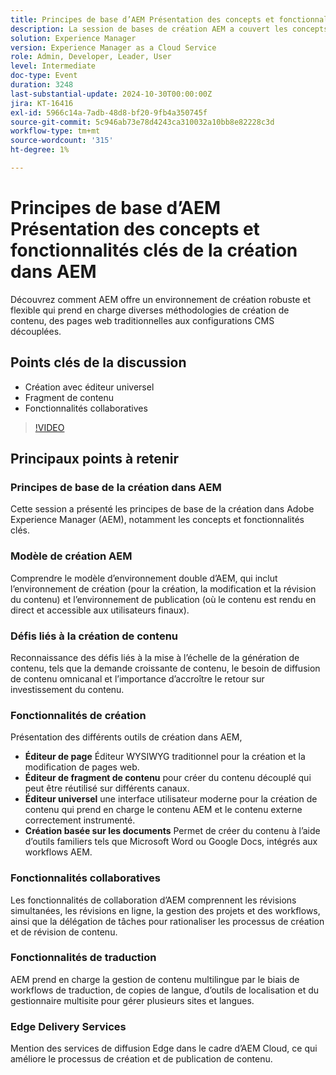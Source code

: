 ```yaml
---
title: Principes de base d’AEM Présentation des concepts et fonctionnalités clés de la création dans AEM
description: La session de bases de création AEM a couvert les concepts clés, le modèle d’environnement double, les défis liés à la création de contenu, les outils de création, les fonctionnalités de collaboration et de traduction et les services de diffusion Edge.
solution: Experience Manager
version: Experience Manager as a Cloud Service
role: Admin, Developer, Leader, User
level: Intermediate
doc-type: Event
duration: 3248
last-substantial-update: 2024-10-30T00:00:00Z
jira: KT-16416
exl-id: 5966c14a-7adb-48d8-bf20-9fb4a350745f
source-git-commit: 5c946ab73e78d4243ca310032a10bb8e82228c3d
workflow-type: tm+mt
source-wordcount: '315'
ht-degree: 1%

---
```


# Principes de base d’AEM Présentation des concepts et fonctionnalités clés de la création dans AEM

Découvrez comment AEM offre un environnement de création robuste et flexible qui prend en charge diverses méthodologies de création de contenu, des pages web traditionnelles aux configurations CMS découplées.

## Points clés de la discussion

* Création avec éditeur universel
* Fragment de contenu
* Fonctionnalités collaboratives

>[!VIDEO](https://video.tv.adobe.com/v/3435747/?learn=on)

## Principaux points à retenir

### Principes de base de la création dans AEM

Cette session a présenté les principes de base de la création dans Adobe Experience Manager (AEM), notamment les concepts et fonctionnalités clés.

### Modèle de création AEM

Comprendre le modèle d’environnement double d’AEM, qui inclut l’environnement de création (pour la création, la modification et la révision du contenu) et l’environnement de publication (où le contenu est rendu en direct et accessible aux utilisateurs finaux).

### Défis liés à la création de contenu

Reconnaissance des défis liés à la mise à l’échelle de la génération de contenu, tels que la demande croissante de contenu, le besoin de diffusion de contenu omnicanal et l’importance d’accroître le retour sur investissement du contenu. &#x200B;

### Fonctionnalités de création

Présentation des différents outils de création dans AEM,

* **Éditeur de page** Éditeur WYSIWYG traditionnel pour la création et la modification de pages web. &#x200B;
* **Éditeur de fragment de contenu** pour créer du contenu découplé qui peut être réutilisé sur différents canaux. &#x200B;
* **Éditeur universel** une interface utilisateur moderne pour la création de contenu qui prend en charge le contenu AEM et le contenu externe correctement instrumenté. &#x200B;
* **Création basée sur les documents** Permet de créer du contenu à l’aide d’outils familiers tels que Microsoft Word ou Google Docs, intégrés aux workflows AEM. &#x200B;

### Fonctionnalités collaboratives

Les fonctionnalités de collaboration d’AEM comprennent les révisions simultanées, les révisions en ligne, la gestion des projets et des workflows, ainsi que la délégation de tâches pour rationaliser les processus de création et de révision de contenu.

### Fonctionnalités de traduction

AEM prend en charge la gestion de contenu multilingue par le biais de workflows de traduction, de copies de langue, d’outils de localisation et du gestionnaire multisite pour gérer plusieurs sites et langues.

### Edge Delivery Services

Mention des services de diffusion Edge dans le cadre d’AEM Cloud, ce qui améliore le processus de création et de publication de contenu.
